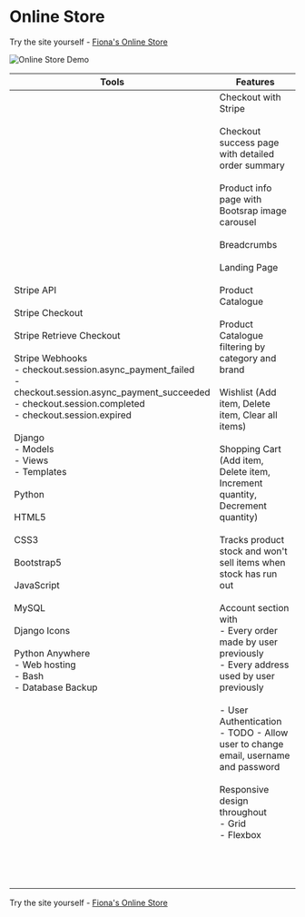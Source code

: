 # Online Store

Try the site yourself - [Fiona's Online Store](https://quinnf.pythonanywhere.com/)

![Online Store Demo](online-store-demo.gif)

| Tools | Features |
| --- | --- | 
| Stripe API <br><br>  Stripe Checkout <br><br>  Stripe Retrieve Checkout <br><br>  Stripe Webhooks<br> - checkout.session.async_payment_failed<br> - checkout.session.async_payment_succeeded<br>- checkout.session.completed<br>- checkout.session.expired<br><br>Django <br>- Models<br> - Views <br>- Templates<br><br> Python <br><br>  HTML5 <br><br>  CSS3 <br><br>  Bootstrap5 <br><br>  JavaScript <br><br>  MySQL <br><br>  Django Icons <br><br>  Python Anywhere <br>  - Web hosting <br> - Bash <br> - Database Backup | Checkout with Stripe<br><br>Checkout success page with detailed order summary<br><br>Product info page with Bootsrap image carousel<br><br>Breadcrumbs<br><br>Landing Page<br><br>Product Catalogue<br><br>Product Catalogue filtering by category and brand<br><br>Wishlist (Add item, Delete item, Clear all items)<br><br>Shopping Cart (Add item, Delete item, Increment quantity, Decrement quantity)<br><br>Tracks product stock and won't sell items when stock has run out<br><br>Account section with <br> - Every order made by user previously<br> - Every address used by user previously <br><br>- User Authentication<br> - TODO - Allow user to change email, username and password<br><br>Responsive design throughout<br> - Grid<br> - Flexbox<br><br><br><br><br> | 

Try the site yourself - [Fiona's Online Store](https://quinnf.pythonanywhere.com/)












 
  

